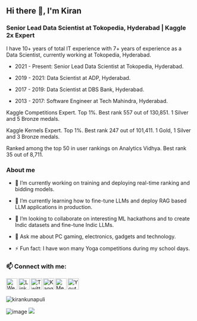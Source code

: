 ## Hi there 👋, I'm Kiran

<!--
**kirankunapuli/kirankunapuli** is a ✨ _special_ ✨ repository because its `README.md` (this file) appears on your GitHub profile.

Here are some ideas to get you started:

- 🔭 I’m currently working on ...
- 🌱 I’m currently learning ...
- 👯 I’m looking to collaborate on ...
- 🤔 I’m looking for help with ...
- 💬 Ask me about ...
- 📫 How to reach me: ...
- 😄 Pronouns: ...
- ⚡ Fun fact: ...
-->

### Senior Lead Data Scientist at Tokopedia, Hyderabad | Kaggle 2x Expert

I have 10+ years of total IT experience with 7+ years of experience as a Data Scientist, currently working at Tokopedia, Hyderabad.

- 2021 - Present: Senior Lead Data Scientist at Tokopedia, Hyderabad.

- 2019 - 2021: Data Scientist at ADP, Hyderabad.

- 2017 - 2019: Data Scientist at DBS Bank, Hyderabad.

- 2013 - 2017: Software Engineer at Tech Mahindra, Hyderabad.

Kaggle Competitions Expert. Top 1%. Best rank 557 out of 130,851. 1 Silver and 5 Bronze medals.

Kaggle Kernels Expert. Top 1%. Best rank 247 out of 101,411. 1 Gold, 1 Silver and 3 Bronze medals.

Ranked among the top 50 in user rankings on Analytics Vidhya. Best rank 35 out of 8,711.

### About me

- 🔭 I’m currently working on training and deploying real-time ranking and bidding models.

- 🌱 I’m currently learning how to fine-tune LLMs and deploy RAG based LLM applications in production.

- 👯 I’m looking to collaborate on interesting ML hackathons and to create Indic datasets and fine-tune Indic LLMs.

- 💬 Ask me about PC gaming, electronics, gadgets and technology.

- ⚡ Fun fact: I have won many Yoga competitions during my school days.


### 📫 Connect with me:

[<img align="left" alt="Website" width="30px" target="_blank" src="https://cdn.simpleicons.org/github/_/eee" />][website]
[<img align="left" alt="LinkedIn" width="30px" target="_blank" src="https://cdn.simpleicons.org/linkedin/_" />][linkedin]
[<img align="left" alt="Twitter" width="30px" target="_blank" src="https://cdn.simpleicons.org/x/_/eee" />][X]
[<img align="left" alt="Kaggle" width="30px" target="_blank" src="https://cdn.simpleicons.org/kaggle/_" />][kaggle]
[<img align="left" alt="Medium" width="30px" target="_blank" src="https://cdn.simpleicons.org/instagram/_" />][medium]
[<img align="left" alt="Youtube" width="30px" target="_blank" src="https://cdn.simpleicons.org/youtube/_" />][youtube]
    
<br>
<br>

<p align="left"> <img src="https://komarev.com/ghpvc/?username=kirankunapuli&color=green&style=flat-square" alt="kirankunapuli" /> </p>


![image](https://github.com/saadeghi/saadeghi/blob/master/dino.gif)
![](https://hit.yhype.me/github/profile?user_id=11577436)


[website]: https://kirankunapuli.github.io/
[linkedin]: https://in.linkedin.com/in/kirankunapuli
[X]: https://twitter.com/KiranKunapuli
[kaggle]: https://www.kaggle.com/kirankunapuli
[medium]: https://medium.com/@kirankunapuli
[youtube]: https://www.youtube.com/c/KiranKunapuli/
